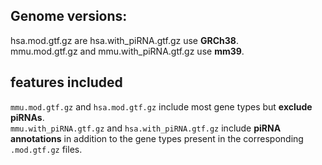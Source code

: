 ## Genome versions:
hsa.mod.gtf.gz are hsa.with_piRNA.gtf.gz use **GRCh38**. \
mmu.mod.gtf.gz and mmu.with_piRNA.gtf.gz use **mm39**.

## features included
`mmu.mod.gtf.gz` and `hsa.mod.gtf.gz` include most gene types but **exclude piRNAs**. \
`mmu.with_piRNA.gtf.gz` and `hsa.with_piRNA.gtf.gz` include **piRNA annotations** in addition to the gene types present in the corresponding `.mod.gtf.gz` files.

